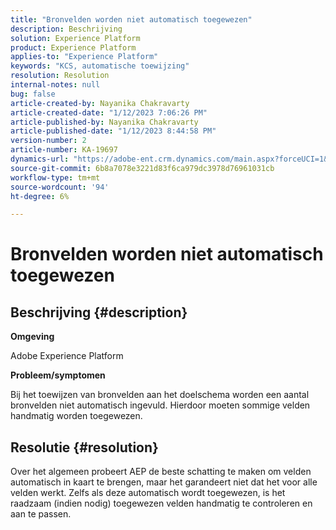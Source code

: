 ```yaml
---
title: "Bronvelden worden niet automatisch toegewezen"
description: Beschrijving
solution: Experience Platform
product: Experience Platform
applies-to: "Experience Platform"
keywords: "KCS, automatische toewijzing"
resolution: Resolution
internal-notes: null
bug: false
article-created-by: Nayanika Chakravarty
article-created-date: "1/12/2023 7:06:26 PM"
article-published-by: Nayanika Chakravarty
article-published-date: "1/12/2023 8:44:58 PM"
version-number: 2
article-number: KA-19697
dynamics-url: "https://adobe-ent.crm.dynamics.com/main.aspx?forceUCI=1&pagetype=entityrecord&etn=knowledgearticle&id=ac2ee131-ac92-ed11-aad1-6045bd006c82"
source-git-commit: 6b8a7078e3221d83f6ca979dc3978d76961031cb
workflow-type: tm+mt
source-wordcount: '94'
ht-degree: 6%

---
```


# Bronvelden worden niet automatisch toegewezen

## Beschrijving {#description}


<b>Omgeving</b>

Adobe Experience Platform

<b>Probleem/symptomen</b>

Bij het toewijzen van bronvelden aan het doelschema worden een aantal bronvelden niet automatisch ingevuld. Hierdoor moeten sommige velden handmatig worden toegewezen.


## Resolutie {#resolution}


Over het algemeen probeert AEP de beste schatting te maken om velden automatisch in kaart te brengen, maar het garandeert niet dat het voor alle velden werkt. Zelfs als deze automatisch wordt toegewezen, is het raadzaam (indien nodig) toegewezen velden handmatig te controleren en aan te passen.
